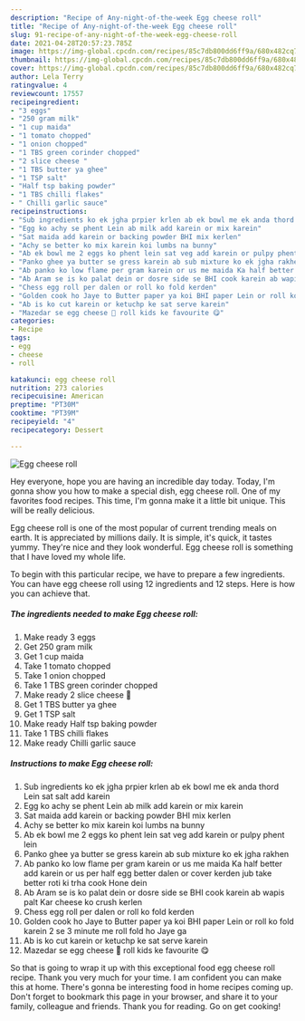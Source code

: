 ```yaml
---
description: "Recipe of Any-night-of-the-week Egg cheese roll"
title: "Recipe of Any-night-of-the-week Egg cheese roll"
slug: 91-recipe-of-any-night-of-the-week-egg-cheese-roll
date: 2021-04-28T20:57:23.785Z
image: https://img-global.cpcdn.com/recipes/85c7db800dd6ff9a/680x482cq70/egg-cheese-roll-recipe-main-photo.jpg
thumbnail: https://img-global.cpcdn.com/recipes/85c7db800dd6ff9a/680x482cq70/egg-cheese-roll-recipe-main-photo.jpg
cover: https://img-global.cpcdn.com/recipes/85c7db800dd6ff9a/680x482cq70/egg-cheese-roll-recipe-main-photo.jpg
author: Lela Terry
ratingvalue: 4
reviewcount: 17557
recipeingredient:
- "3 eggs"
- "250 gram milk"
- "1 cup maida"
- "1 tomato chopped"
- "1 onion chopped"
- "1 TBS green corinder chopped"
- "2 slice cheese "
- "1 TBS butter ya ghee"
- "1 TSP salt"
- "Half tsp baking powder"
- "1 TBS chilli flakes"
- " Chilli garlic sauce"
recipeinstructions:
- "Sub ingredients ko ek jgha prpier krlen ab ek bowl me ek anda thord Lein sat salt add karein"
- "Egg ko achy se phent Lein ab milk add karein or mix karein"
- "Sat maida add karein or backing powder BHI mix kerlen"
- "Achy se better ko mix karein koi lumbs na bunny"
- "Ab ek bowl me 2 eggs ko phent lein sat veg add karein or pulpy phent lein"
- "Panko ghee ya butter se gress karein ab sub mixture ko ek jgha rakhen"
- "Ab panko ko low flame per gram karein or us me maida Ka half better add karein or us per half egg better dalen or cover kerden jub take better roti ki trha cook Hone dein"
- "Ab Aram se is ko palat dein or dosre side se BHI cook karein ab wapis palt Kar cheese ko crush kerlen"
- "Chess egg roll per dalen or roll ko fold kerden"
- "Golden cook ho Jaye to Butter paper ya koi BHI paper Lein or roll ko fold karein 2 se 3 minute me roll fold ho Jaye ga"
- "Ab is ko cut karein or ketuchp ke sat serve karein"
- "Mazedar se egg cheese 🧀 roll kids ke favourite 😋"
categories:
- Recipe
tags:
- egg
- cheese
- roll

katakunci: egg cheese roll 
nutrition: 273 calories
recipecuisine: American
preptime: "PT30M"
cooktime: "PT39M"
recipeyield: "4"
recipecategory: Dessert

---
```



![Egg cheese roll](https://img-global.cpcdn.com/recipes/85c7db800dd6ff9a/680x482cq70/egg-cheese-roll-recipe-main-photo.jpg)

Hey everyone, hope you are having an incredible day today. Today, I'm gonna show you how to make a special dish, egg cheese roll. One of my favorites food recipes. This time, I'm gonna make it a little bit unique. This will be really delicious.



Egg cheese roll is one of the most popular of current trending meals on earth. It is appreciated by millions daily. It is simple, it's quick, it tastes yummy. They're nice and they look wonderful. Egg cheese roll is something that I have loved my whole life.


To begin with this particular recipe, we have to prepare a few ingredients. You can have egg cheese roll using 12 ingredients and 12 steps. Here is how you can achieve that.

<!--inarticleads1-->

##### The ingredients needed to make Egg cheese roll:

1. Make ready 3 eggs
1. Get 250 gram milk
1. Get 1 cup maida
1. Take 1 tomato chopped
1. Take 1 onion chopped
1. Take 1 TBS green corinder chopped
1. Make ready 2 slice cheese 🧀
1. Get 1 TBS butter ya ghee
1. Get 1 TSP salt
1. Make ready Half tsp baking powder
1. Take 1 TBS chilli flakes
1. Make ready  Chilli garlic sauce




<!--inarticleads2-->

##### Instructions to make Egg cheese roll:

1. Sub ingredients ko ek jgha prpier krlen ab ek bowl me ek anda thord Lein sat salt add karein
1. Egg ko achy se phent Lein ab milk add karein or mix karein
1. Sat maida add karein or backing powder BHI mix kerlen
1. Achy se better ko mix karein koi lumbs na bunny
1. Ab ek bowl me 2 eggs ko phent lein sat veg add karein or pulpy phent lein
1. Panko ghee ya butter se gress karein ab sub mixture ko ek jgha rakhen
1. Ab panko ko low flame per gram karein or us me maida Ka half better add karein or us per half egg better dalen or cover kerden jub take better roti ki trha cook Hone dein
1. Ab Aram se is ko palat dein or dosre side se BHI cook karein ab wapis palt Kar cheese ko crush kerlen
1. Chess egg roll per dalen or roll ko fold kerden
1. Golden cook ho Jaye to Butter paper ya koi BHI paper Lein or roll ko fold karein 2 se 3 minute me roll fold ho Jaye ga
1. Ab is ko cut karein or ketuchp ke sat serve karein
1. Mazedar se egg cheese 🧀 roll kids ke favourite 😋




So that is going to wrap it up with this exceptional food egg cheese roll recipe. Thank you very much for your time. I am confident you can make this at home. There's gonna be interesting food in home recipes coming up. Don't forget to bookmark this page in your browser, and share it to your family, colleague and friends. Thank you for reading. Go on get cooking!
